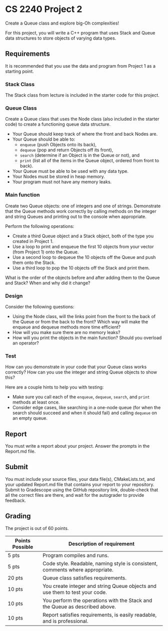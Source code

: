 # CS 2240 Project 2
Create a Queue class and explore big-Oh complexities!

For this project, you will write a C++ program that uses Stack and Queue data structures to store objects of varying data types.

## Requirements
It is recommended that you use the data and program from Project 1 as a starting point.

### Stack Class
The Stack class from lecture is included in the starter code for this project.

### Queue Class
Create a Queue class that uses the Node class (also included in the starter code) to create a functioning queue data structure.
* Your Queue should keep track of where the front and back Nodes are.
* Your Queue should be able to:
  * `enqueue` (push Objects onto its back),
  * `dequeue` (pop and return Objects off its front),
  * `search` (determine if an Object is in the Queue or not), and
  * `print` (list all of the items in the Queue object, ordered from front to back).
* Your Queue must be able to be used with any data type.
* Your Nodes must be stored in heap memory.
* Your program must not have any memory leaks.

### Main function
Create two Queue objects: one of integers and one of strings. Demonstrate that the Queue methods work correctly by calling methods on the integer and string Queues and printing out to the console when appropriate.

Perform the following operations:
* Create a third Queue object and a Stack object, both of the type you created in Project 1.
* Use a loop to print and enqueue the first 10 objects from your vector (from Project 1) onto the Queue.
* Use a second loop to dequeue the 10 objects off the Queue and push them onto the Stack.
* Use a third loop to pop the 10 objects off the Stack and print them.

What is the order of the objects before and after adding them to the Queue and Stack? When and why did it change?
 
### Design
Consider the following questions:
* Using the Node class, will the links point from the front to the back of the Queue or from the back to the front? Which way will make the enqueue and dequeue methods more time efficient?
* How will you make sure there are no memory leaks?
* How will you print the objects in the main function? Should you overload an operator?

### Test
How can you demonstrate in your code that your Queue class works correctly? How can you use the integer and string Queue objects to show this?

Here are a couple hints to help you with testing:
* Make sure you call each of the `enqueue`, `dequeue`, `search`, and `print` methods at least once.
* Consider edge cases, like searching in a one-node queue (for when the search should succeed and when it should fail) and calling `dequeue` on an empty queue.

## Report
You must write a report about your project. Answer the prompts in the Report.md file.

## Submit

You must include your source files, your data file(s), CMakeLists.txt, and your updated Report.md file that contains your report to your repository. Submit to Gradescope using the GitHub repository link, double-check that all the correct files are there, and wait for the autograder to provide feedback.

## Grading
The project is out of 60 points.

| Points Possible | Description of requirement |
|------------------- | ----------------------------- |
| 5 pts | Program compiles and runs. |
| 5 pts | Code style. Readable, naming style is consistent, comments where appropriate. |
| 20 pts | Queue class satisfies requirements. |
| 10 pts | You create integer and string Queue objects and use them to test your code. |
| 10 pts | You perform the operations with the Stack and the Queue as described above. |
| 10 pts | Report satisfies requirements, is easily readable, and is professional. |

